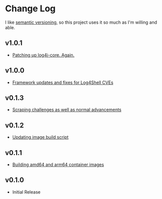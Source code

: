 # Change Log

I like [semantic versioning](https://semver.org/), so this project uses it so much as I'm willing
and able.

## v1.0.1

* [Patching up log4j-core. Again.](https://github.com/Ubunfu/mc-bounty-scraper/pull/7)

## v1.0.0

* [Framework updates and fixes for Log4Shell CVEs](https://github.com/Ubunfu/mc-bounty-scraper/pull/5)

## v0.1.3

* [Scraping challenges as well as normal advancements](https://github.com/Ubunfu/mc-bounty-scraper/pull/4)

## v0.1.2

* [Updating image build script](https://github.com/Ubunfu/mc-bounty-scraper/pull/3)

## v0.1.1

* [Building amd64 and arm64 container images](https://github.com/Ubunfu/mc-bounty-scraper/pull/2)

## v0.1.0

* Initial Release